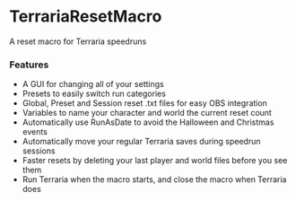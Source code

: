 # TerrariaResetMacro

A reset macro for Terraria speedruns

### Features
- A GUI for changing all of your settings
- Presets to easily switch run categories
- Global, Preset and Session reset .txt files for easy OBS integration
- Variables to name your character and world the current reset count
- Automatically use RunAsDate to avoid the Halloween and Christmas events
- Automatically move your regular Terraria saves during speedrun sessions
- Faster resets by deleting your last player and world files before you see them
- Run Terraria when the macro starts, and close the macro when Terraria does
